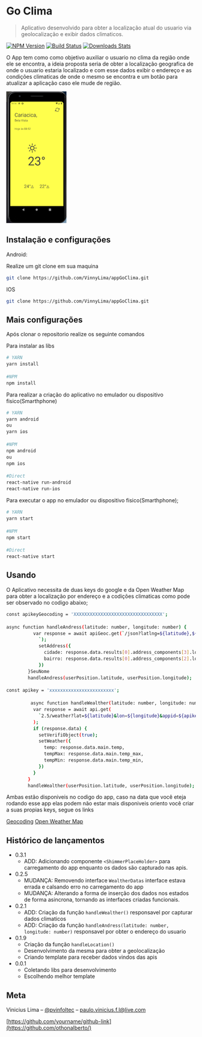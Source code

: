 # Go Clima
> Aplicativo desenvolvido para obter a localização atual do usuario via geolocalização e exibir dados climaticos.

[![NPM Version][npm-image]][npm-url]
[![Build Status][travis-image]][travis-url]
[![Downloads Stats][npm-downloads]][npm-url]

O App tem como como objetivo auxiliar o usuario no clima da região onde ele se encontra, 
a ideia proposta seria de obter a localização geografica de onde o usuario estaria localizado e
com esse dados exibir o endereço e as condições climaticas de onde o mesmo se encontra
 e um botão para atualizar a aplicação caso ele mude de região.

<img src="assets/readme/appGoClima.png" height="350" width="160">

## Instalação e configurações

Android:

Realize um git clone em sua maquina

```sh
git clone https://github.com/VinnyLima/appGoClima.git
```

IOS

```sh
git clone https://github.com/VinnyLima/appGoClima.git
```
## Mais configurações

Após clonar o repositorio realize os seguinte comandos

Para instalar as libs
```sh
# YARN
yarn install

#NPM
npm install
```

Para realizar a criação do aplicativo no emulador ou dispositivo fisico(Smarthphone)
```sh
# YARN
yarn android
ou
yarn ios

#NPM
npm android
ou 
npm ios

#Direct
react-native run-android
react-native run-ios
```
Para executar o app no emulador ou dispositivo fisico(Smarthphone);
```sh
# YARN
yarn start

#NPM
npm start

#Direct
react-native start
```


## Usando

O Aplicativo necessita de duas keys do google e da Open Weather Map para obter a localização por endereço e a codições climaticas
como pode ser observado no codigo abaixo;

```sh
const apikeyGeocoding = 'XXXXXXXXXXXXXXXXXXXXXXXXXXXXXXXXX';

async function handleAndress(latitude: number, longitude: number) {
          var response = await apiGeoc.get(`/json?latlng=${latitude},${longitude}&key=${apikeyGeocoding}
            `);
            setAddress({
              cidade: response.data.results[0].address_components[3].long_name,
              bairro: response.data.results[0].address_components[2].long_name,
            })          
        }SeuNome
        handleAndress(userPosition.latitude, userPosition.longitude);

const apikey = 'xxxxxxxxxxxxxxxxxxxxxxxx';

         async function handleWealther(latitude: number, longitude: number) {
          var response = await api.get(
            `2.5/weather?lat=${latitude}&lon=${longitude}&appid=${apikey}`,
          );
          if (response.data) {
            setVerifiObject(true);            
            setWeather({
              temp: response.data.main.temp,
              tempMax: response.data.main.temp_max,
              tempMin: response.data.main.temp_min,
            })
          }
        }
        handleWealther(userPosition.latitude, userPosition.longitude);

```
Ambas estão disponiveis no codigo do app, caso na data que você eteja rodando esse app elas podem não estar mais disponiveis
oriento você criar a suas propias keys, segue os links

[Geocoding](https://developers.google.com/maps/documentation/geocoding/get-api-key?hl=pt)
[Open Weather Map](https://openweathermap.org/api)


## Histórico de lançamentos

* 0.3.1
    * ADD: Adicionando  componente `<ShimmerPlaceHolder>` para carregamento do app enquanto os dados são capturado nas apis.
* 0.2.5
    * MUDANÇA: Removendo interface  `WealtherDatas` interface estava errada e calsando erro no carregamento do app
    * MUDANÇA: Alterando a forma de inserção dos dados nos estados de forma asincrona, tornando as interfaces criadas funcionais.
* 0.2.1
    * ADD: Criação da função `handleWealther()` responsavel por capturar dados climaticos
    * ADD: Criação da função `handleAndress(latitude: number, longitude: number)` responsavel por obter o endereço do usuario 
* 0.1.9    
    * Criação da função `handleLocation()` 
    * Desenvolvimento da mesma para obter a geolocalização
    * Criando template para receber dados vindos das apis
* 0.0.1
    * Coletando libs para desenvolvimento
    * Escolhendo melhor template 

## Meta

Vinicius Lima – [@pvinfoltec](https://twitter.com/pvinfoltec) – paulo.vinicius.f.l@live.com


[https://github.com/yourname/github-link](https://github.com/othonalberto/)




[npm-image]: https://img.shields.io/npm/v/datadog-metrics.svg?style=flat-square
[npm-url]: https://npmjs.org/package/datadog-metrics
[npm-downloads]: https://img.shields.io/npm/dm/datadog-metrics.svg?style=flat-square
[travis-image]: https://img.shields.io/travis/dbader/node-datadog-metrics/master.svg?style=flat-square
[travis-url]: https://travis-ci.org/dbader/node-datadog-metrics
[wiki]: https://github.com/seunome/seuprojeto/wiki